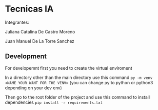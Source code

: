 # Tecnicas IA

Integrantes:

Juliana Catalina De Castro Moreno

Juan Manuel De La Torre Sanchez

## Development

For developemnt first you need to create the virtual enviroment

In a directory other than the main directory use this command `py -m venv <NAME YOUR WANT FOR THE VENV>` (you can change py to python or python3 depending on your dev env)

Then go to the root folder of the project and use this command  to install dependencies `pip install -r requirements.txt`